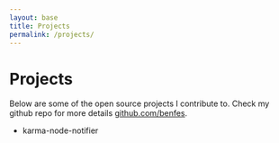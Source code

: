 ```yaml
---
layout: base
title: Projects
permalink: /projects/
---
```


# Projects
Below are some of the open source projects I contribute to. Check my github repo for more details [github.com/benfes](http://github.com/benfes).

+ karma-node-notifier
